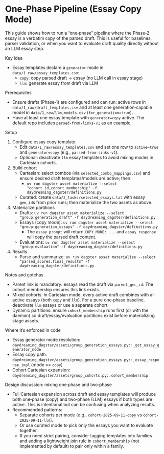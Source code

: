 # One‑Phase Pipeline (Essay Copy Mode)

This guide shows how to run a “one‑phase” pipeline where the Phase‑2 essay is a verbatim copy of the parsed draft. This is useful for baselines, parser validation, or when you want to evaluate draft quality directly without an LLM essay step.

Key idea
- Essay templates declare a `generator` mode in `data/1_raw/essay_templates.csv`:
  - `copy`: copy parsed draft → essay (no LLM call in essay stage)
  - `llm`: generate essay from draft via LLM

Prerequisites
- Ensure drafts (Phase‑1) are configured and can run: active rows in `data/1_raw/draft_templates.csv` and at least one generation‑capable model in `data/1_raw/llm_models.csv` (`for_generation=true`).
- Have at least one essay template with `generator=copy` active. The default repo includes `parsed-from-links-v1` as an example.

Setup
1) Configure essay copy template
   - Edit `data/1_raw/essay_templates.csv` and set one row to `active=true` and `generator=copy` (e.g., `parsed-from-links-v1`).
   - Optional: deactivate `llm` essay templates to avoid mixing modes in Cartesian cohorts.
2) Build cohort
   - Cartesian: select combos (via `selected_combo_mappings.csv`) and ensure desired draft templates/models are active; then:
     - `uv run dagster asset materialize --select "cohort_id,cohort_membership" -f daydreaming_dagster/definitions.py`
   - Curated: create `data/2_tasks/selected_essays.txt` with essay `gen_id`s from prior runs; then materialize the two assets as above.
3) Materialize partitions
   - Drafts: `uv run dagster asset materialize --select "group:generation_draft" -f daydreaming_dagster/definitions.py`
   - Essays (copy mode): `uv run dagster asset materialize --select "group:generation_essays" -f daydreaming_dagster/definitions.py`
     - The `essay_prompt` will return `COPY_MODE: ...` and `essay_response` will copy the parsed draft content.
   - Evaluations: `uv run dagster asset materialize --select "group:evaluation" -f daydreaming_dagster/definitions.py`
4) Results
   - Parse and summarize: `uv run dagster asset materialize --select "parsed_scores,final_results" -f daydreaming_dagster/definitions.py`

Notes and gotchas
- Parent link is mandatory: essays read the draft via `parent_gen_id`. The cohort membership ensures this link exists.
- Mixed cohorts: in Cartesian mode, every active draft combines with all active essays (both `copy` and `llm`). For a pure one‑phase baseline, deactivate `llm` essays or use a separate cohort.
- Dynamic partitions: ensure `cohort_membership` runs first (or with the daemon) so draft/essay/evaluation partitions exist before materializing stage assets.

Where it’s enforced in code
- Essay generator mode resolution: `daydreaming_dagster/assets/group_generation_essays.py::_get_essay_generator_mode`
- Essay copy path: `daydreaming_dagster/assets/group_generation_essays.py::_essay_response_impl` (mode == `copy`)
- Cohort Cartesian expansion: `daydreaming_dagster/assets/group_cohorts.py::cohort_membership`

Design discussion: mixing one‑phase and two‑phase
- Full Cartesian expansion across draft and essay templates will produce both one‑phase (copy) and two‑phase (LLM) essays if both types are active. This is intentional but can be confusing when analyzing results.
- Recommended patterns:
  - Separate cohorts per mode (e.g., `cohort-2025-09-11-copy` vs `cohort-2025-09-11-llm`).
  - Or use curated mode to pick only the essays you want to evaluate together.
  - If you need strict pairing, consider tagging templates into families and adding a lightweight join rule in `cohort_membership` (not implemented by default) to pair only within a family.


